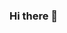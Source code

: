### Hi there 👋

<!--
**katrenmikhael/katrenmikhael** is a ✨ _special_ ✨ repository because its `README.md` (this file) appears on your GitHub profile.

Here are some ideas to get you started:

- 🔭 I’m currently working on Orascom Construction
- 🌱 I’m currently learning Laravel
- 📫 How to reach me: katren.mikhael@outlook.com

-->
